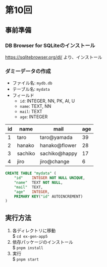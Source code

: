 # 第10回

## 事前準備

### DB Browser for SQLiteのインストール  
https://sqlitebrowser.org/dl/ より、インストール

### ダミーデータの作成
- ファイル名: `mydb.db`  
- テーブル名: `mydata`
- フィールド
    - `id`: INTEGER, NN, PK, AI, U
    - `name`: TEXT, NN
    - `mail`: TEXT
    - `age`: INTEGER


| id | name | mail | age |
| -- | ---- | ---- | --- |
| 1 | taro | taro@yamada | 39 |
| 2 | hanako | hanako@flower | 28 |
| 3 | sachiko | sachiko@happy | 17 |
| 4 | jiro | jiro@change | 6 |

```sql
CREATE TABLE "mydata" (
	"id"	INTEGER NOT NULL UNIQUE,
	"name"	TEXT NOT NULL,
	"mail"	TEXT,
	"age"	INTEGER,
	PRIMARY KEY("id" AUTOINCREMENT)
)
```

## 実行方法
1. 各ディレクトリに移動  
    $ `cd ex-gen-app5`
2. 依存パッケージのインストール  
    $ `pnpm install`
2. 実行  
    $ `pnpm start`
